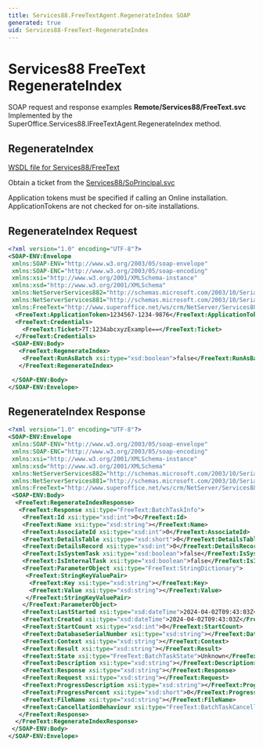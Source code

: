 ```yaml
---
title: Services88.FreeTextAgent.RegenerateIndex SOAP
generated: true
uid: Services88-FreeText-RegenerateIndex
---
```


# Services88 FreeText RegenerateIndex

SOAP request and response examples **Remote/Services88/FreeText.svc**
Implemented by the <see cref="M:SuperOffice.Services88.IFreeTextAgent.RegenerateIndex">SuperOffice.Services88.IFreeTextAgent.RegenerateIndex</see> method.

## RegenerateIndex





[WSDL file for Services88/FreeText](../Services88-FreeText.md)

Obtain a ticket from the [Services88/SoPrincipal.svc](../SoPrincipal/index.md)

Application tokens must be specified if calling an Online installation. ApplicationTokens are not checked for on-site installations.

## RegenerateIndex Request

```xml
<?xml version="1.0" encoding="UTF-8"?>
<SOAP-ENV:Envelope
 xmlns:SOAP-ENV="http://www.w3.org/2003/05/soap-envelope"
 xmlns:SOAP-ENC="http://www.w3.org/2003/05/soap-encoding"
 xmlns:xsi="http://www.w3.org/2001/XMLSchema-instance"
 xmlns:xsd="http://www.w3.org/2001/XMLSchema"
 xmlns:NetServerServices882="http://schemas.microsoft.com/2003/10/Serialization/Arrays"
 xmlns:NetServerServices881="http://schemas.microsoft.com/2003/10/Serialization/"
 xmlns:FreeText="http://www.superoffice.net/ws/crm/NetServer/Services88">
  <FreeText:ApplicationToken>1234567-1234-9876</FreeText:ApplicationToken>
  <FreeText:Credentials>
    <FreeText:Ticket>7T:1234abcxyzExample==</FreeText:Ticket>
  </FreeText:Credentials>
 <SOAP-ENV:Body>
   <FreeText:RegenerateIndex>
    <FreeText:RunAsBatch xsi:type="xsd:boolean">false</FreeText:RunAsBatch>
   </FreeText:RegenerateIndex>

 </SOAP-ENV:Body>
</SOAP-ENV:Envelope>

```


## RegenerateIndex Response

```xml
<?xml version="1.0" encoding="UTF-8"?>
<SOAP-ENV:Envelope
 xmlns:SOAP-ENV="http://www.w3.org/2003/05/soap-envelope"
 xmlns:SOAP-ENC="http://www.w3.org/2003/05/soap-encoding"
 xmlns:xsi="http://www.w3.org/2001/XMLSchema-instance"
 xmlns:xsd="http://www.w3.org/2001/XMLSchema"
 xmlns:NetServerServices882="http://schemas.microsoft.com/2003/10/Serialization/Arrays"
 xmlns:NetServerServices881="http://schemas.microsoft.com/2003/10/Serialization/"
 xmlns:FreeText="http://www.superoffice.net/ws/crm/NetServer/Services88">
 <SOAP-ENV:Body>
  <FreeText:RegenerateIndexResponse>
   <FreeText:Response xsi:type="FreeText:BatchTaskInfo">
    <FreeText:Id xsi:type="xsd:int">0</FreeText:Id>
    <FreeText:Name xsi:type="xsd:string"></FreeText:Name>
    <FreeText:AssociateId xsi:type="xsd:int">0</FreeText:AssociateId>
    <FreeText:DetailsTable xsi:type="xsd:short">0</FreeText:DetailsTable>
    <FreeText:DetailsRecord xsi:type="xsd:int">0</FreeText:DetailsRecord>
    <FreeText:IsSystemTask xsi:type="xsd:boolean">false</FreeText:IsSystemTask>
    <FreeText:IsInternalTask xsi:type="xsd:boolean">false</FreeText:IsInternalTask>
    <FreeText:ParameterObject xsi:type="FreeText:StringDictionary">
     <FreeText:StringKeyValuePair>
      <FreeText:Key xsi:type="xsd:string"></FreeText:Key>
      <FreeText:Value xsi:type="xsd:string"></FreeText:Value>
     </FreeText:StringKeyValuePair>
    </FreeText:ParameterObject>
    <FreeText:LastStarted xsi:type="xsd:dateTime">2024-04-02T09:43:03Z</FreeText:LastStarted>
    <FreeText:Created xsi:type="xsd:dateTime">2024-04-02T09:43:03Z</FreeText:Created>
    <FreeText:StartCount xsi:type="xsd:int">0</FreeText:StartCount>
    <FreeText:DatabaseSerialNumber xsi:type="xsd:string"></FreeText:DatabaseSerialNumber>
    <FreeText:Context xsi:type="xsd:string"></FreeText:Context>
    <FreeText:Result xsi:type="xsd:string"></FreeText:Result>
    <FreeText:State xsi:type="FreeText:BatchTaskState">Unknown</FreeText:State>
    <FreeText:Description xsi:type="xsd:string"></FreeText:Description>
    <FreeText:Response xsi:type="xsd:string"></FreeText:Response>
    <FreeText:Request xsi:type="xsd:string"></FreeText:Request>
    <FreeText:ProgressDescription xsi:type="xsd:string"></FreeText:ProgressDescription>
    <FreeText:ProgressPercent xsi:type="xsd:short">0</FreeText:ProgressPercent>
    <FreeText:FileName xsi:type="xsd:string"></FreeText:FileName>
    <FreeText:CancellationBehaviour xsi:type="FreeText:BatchTaskCancellationBehaviour">CanCancel</FreeText:CancellationBehaviour>
   </FreeText:Response>
  </FreeText:RegenerateIndexResponse>
 </SOAP-ENV:Body>
</SOAP-ENV:Envelope>

```

